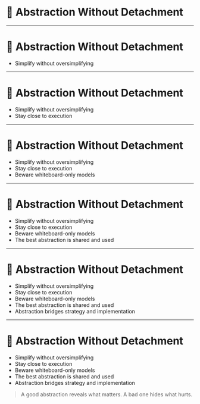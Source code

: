 # 🧰 Abstraction Without Detachment

<!-- 
This slide reinforces abstraction as a powerful tool—*only* when grounded in real-world context.  

Ask the group: When have you seen an abstraction help a team build better—and when has it confused or stalled them?

Architects don’t just reduce complexity—they *translate* it into shared clarity.
-->

---

# 🧰 Abstraction Without Detachment

- Simplify without oversimplifying  
<!-- 
The best abstractions expose relationships, boundaries, and assumptions—not just boxes and arrows.  
They help teams reason, align, and adapt.  
Elegant doesn’t mean vague.
-->

---

# 🧰 Abstraction Without Detachment

- Simplify without oversimplifying  
- Stay close to execution  
<!-- 
Good abstraction hides unnecessary detail—but never hides the *wrong* detail.  
Performance, cost, operability, and time-to-build are not abstractions—they’re constraints.  
Draw, then test in reality.
-->

---

# 🧰 Abstraction Without Detachment

- Simplify without oversimplifying  
- Stay close to execution  
- Beware whiteboard-only models  
<!-- 
Diagrams that look great but don’t survive deployment are dangerous.  
Architects must understand how systems behave under load, in failure, and over time.  
Reality is messy—embrace it.
-->

---

# 🧰 Abstraction Without Detachment

- Simplify without oversimplifying  
- Stay close to execution  
- Beware whiteboard-only models  
- The best abstraction is shared and used  
<!-- 
If only the architect understands the model—it’s not architecture, it’s detachment.  
Teams should adopt, adapt, and evolve the model together.  
Abstractions are tools for *others*, not just artifacts for *you*.
-->

---

# 🧰 Abstraction Without Detachment

- Simplify without oversimplifying  
- Stay close to execution  
- Beware whiteboard-only models  
- The best abstraction is shared and used  
- Abstraction bridges strategy and implementation  
<!-- 
It helps navigate between long-term vision and day-to-day engineering decisions.  
It’s how you hold coherence across layers—without becoming removed from any of them.
-->

---

# 🧰 Abstraction Without Detachment

- Simplify without oversimplifying  
- Stay close to execution  
- Beware whiteboard-only models  
- The best abstraction is shared and used  
- Abstraction bridges strategy and implementation  

> A good abstraction reveals what matters. A bad one hides what hurts.

<!-- 
Wrap-up Notes:

Ask the group:  
- What’s an abstraction your team uses daily—and do they trust it?  
- Where might one of your diagrams be detaching from reality?

Remind: Abstraction is powerful—only if it keeps you close to the people building and the systems running.
-->
